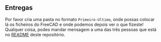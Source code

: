 ## Entregas
Por favor cria uma pasta no formato `Primeiro-Ultimo`, onde possas colocar lá os ficheiros do FreeCAD e onde podemos depois ver o que fizeste! Qualquer coisa, podes mandar mensagem a uma das três pessoas que está no [README](../README.md) deste repositório.